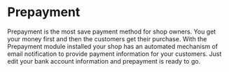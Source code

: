 # Prepayment

Prepayment is the most save payment method for shop owners. You get your money first and then the customers get their purchase. With the Prepayment module installed your shop has an automated mechanism of email notification to provide payment information for your customers. Just edit your bank account information and prepayment is ready to go.
